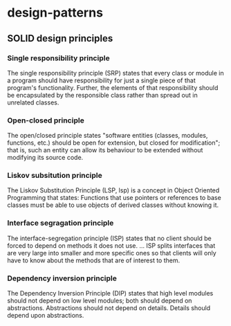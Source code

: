 # design-patterns

## SOLID design principles

### Single responsibility principle

The single responsibility principle (SRP) states that every class or module in a program should have responsibility for just a single piece of that program's functionality. Further, the elements of that responsibility should be encapsulated by the responsible class rather than spread out in unrelated classes.

### Open-closed principle

The open/closed principle states "software entities (classes, modules, functions, etc.) should be open for extension, but closed for modification"; that is, such an entity can allow its behaviour to be extended without modifying its source code.

### Liskov subsitution principle

The Liskov Substitution Principle (LSP, lsp) is a concept in Object Oriented Programming that states: Functions that use pointers or references to base classes must be able to use objects of derived classes without knowing it.

### Interface segragation principle

The interface-segregation principle (ISP) states that no client should be forced to depend on methods it does not use. ... ISP splits interfaces that are very large into smaller and more specific ones so that clients will only have to know about the methods that are of interest to them.

### Dependency inversion principle

The Dependency Inversion Principle (DIP) states that high level modules should not depend on low level modules; both should depend on abstractions. Abstractions should not depend on details. Details should depend upon abstractions.